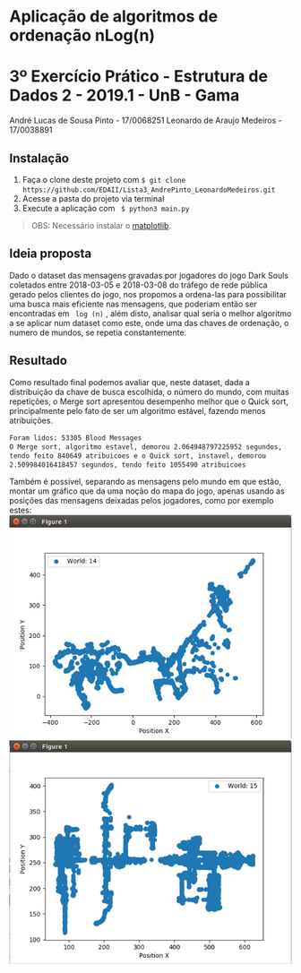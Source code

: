 # Aplicação de algoritmos de ordenação nLog(n)

3º Exercício Prático - Estrutura de Dados 2 - 2019.1 - UnB - Gama
=========================
André Lucas de Sousa Pinto - 17/0068251
Leonardo de Araujo Medeiros - 17/0038891

## Instalação

1. Faça o clone deste projeto com ```$ git clone https://github.com/EDAII/Lista3_AndrePinto_LeonardoMedeiros.git ```
2. Acesse a pasta do projeto via terminal
3. Execute a aplicação com ``` $ python3 main.py``` 
> OBS: Necessário instalar o [matplotlib](https://matplotlib.org/index.html).

## Ideia proposta
Dado o dataset das mensagens gravadas por jogadores do jogo Dark Souls coletados entre 2018-03-05 e 2018-03-08 do tráfego de rede pública gerado pelos clientes do jogo, nos propomos a ordena-las para possibilitar uma busca mais eficiente nas mensagens, que poderiam então ser encontradas em ` log (n)` , além disto, analisar qual seria o melhor algoritmo a se aplicar num dataset como este, onde uma das chaves de ordenação, o numero de mundos, se repetia constantemente.

## Resultado
Como resultado final podemos avaliar que, neste dataset, dada a distribuição da chave de busca escolhida, o número do mundo, com muitas repetições, o Merge sort apresentou desempenho melhor que o Quick sort, principalmente pelo fato de ser um algoritmo estável, fazendo menos atribuições.
```
Foram lidos: 53305 Blood Messages
O Merge sort, algoritmo estavel, demorou 2.064948797225952 segundos, tendo feito 840649 atribuicoes e o Quick sort, instavel, demorou 2.509984016418457 segundos, tendo feito 1055490 atribuicoes
```

Também é possivel, separando as mensagens pelo mundo em que estão, montar um gráfico que da uma noção do mapa do jogo, apenas usando as posições das mensagens deixadas pelos jogadores, como por exemplo estes:
![mapa14](https://github.com/EDAII/Lista3_AndrePinto_LeonardoMedeiros/blob/master/map14.png)
![mapa15](https://github.com/EDAII/Lista3_AndrePinto_LeonardoMedeiros/blob/master/map15.png)
